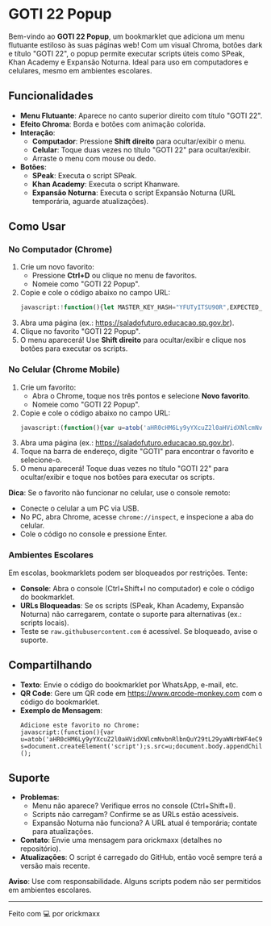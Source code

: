 # GOTI 22 Popup

Bem-vindo ao **GOTI 22 Popup**, um bookmarklet que adiciona um menu flutuante estiloso às suas páginas web! Com um visual Chroma, botões dark e título "GOTI 22", o popup permite executar scripts úteis como SPeak, Khan Academy e Expansão Noturna. Ideal para uso em computadores e celulares, mesmo em ambientes escolares.

## Funcionalidades
- **Menu Flutuante**: Aparece no canto superior direito com título "GOTI 22".
- **Efeito Chroma**: Borda e botões com animação colorida.
- **Interação**:
  - **Computador**: Pressione **Shift direito** para ocultar/exibir o menu.
  - **Celular**: Toque duas vezes no título "GOTI 22" para ocultar/exibir.
  - Arraste o menu com mouse ou dedo.
- **Botões**:
  - **SPeak**: Executa o script SPeak.
  - **Khan Academy**: Executa o script Khanware.
  - **Expansão Noturna**: Executa o script Expansão Noturna (URL temporária, aguarde atualizações).

## Como Usar

### No Computador (Chrome)
1. Crie um novo favorito:
   - Pressione **Ctrl+D** ou clique no menu de favoritos.
   - Nomeie como "GOTI 22 Popup".
2. Copie e cole o código abaixo no campo URL:
   ```javascript
   javascript:!function(){let MASTER_KEY_HASH="YFUTyITSU90R",EXPECTED_SECRET_HASHES_ARRAY=["=ETLMNULU90R","yITLMNULU90R"],MAX_ALLOWED_USES_PER_BROWSER=0;if(document.getElementById("sed-floating-popup")||!document.body)return;let licenseKey=prompt("GOTI 22 Premium: Por favor, digite sua chave de licen\xe7a para ativar o script:");if(!licenseKey){alert("GOTI 22 Premium: Ativa\xe7\xe3o cancelada. Chave de licen\xe7a n\xe3o fornecida."),console.error("[GOTI 22 Premium] Ativa\xe7\xe3o cancelada: Chave n\xe3o fornecida.");return}function validateLicenseClientSide(e){try{let o=btoa(e).split("").reverse().join("");if(o===MASTER_KEY_HASH)return console.log("[GOTI 22 Premium] Chave Mestra reconhecida. Acesso ilimitado."),{valid:!0,message:"Acesso de Mestre concedido!"};if(EXPECTED_SECRET_HASHES_ARRAY.includes(o))return console.log("[GOTI 22 Premium] Licen\xe7a de cliente reconhecida. Uso ilimitado por navegador."),{valid:!0,message:"Licen\xe7a v\xe1lida!"};return console.warn("[GOTI 22 Premium] Chave transformada n\xe3o encontrada ou inv\xe1lida."),{valid:!1,message:"Chave de licen\xe7a inv\xe1lida."}}catch(a){return console.error("[GOTI 22 Premium] Erro na l\xf3gica de valida\xe7\xe3o da chave:",a),{valid:!1,message:"Erro interno na verifica\xe7\xe3o da licen\xe7a."}}}let validationResult=validateLicenseClientSide(licenseKey);if(!validationResult.valid){alert("GOTI 22 Premium: "+validationResult.message+" O script n\xe3o ser\xe1 ativado.");return}let s=document.createElement("style");s.textContent="#sed-floating-popup{position:fixed;top:10px;right:10px;background:rgba(0,0,0,0.85);border:2px solid transparent;border-radius:12px;padding:15px;z-index:10000;cursor:move;user-select:none;font-family:monospace;color:#fff;box-shadow:0 0 20px rgba(255,255,255,0.2);animation:fadeIn 0.5s ease-out,chromaGlow 6s infinite}@keyframes fadeIn{from{opacity:0;transform:translateY(-20px)}to{opacity:1;transform:translateY(0)}}@keyframes chromaGlow{0%{border-color:#f00;box-shadow:0 0 20px #f00}14%{border-color:#f90;box-shadow:0 0 20px #f90}28%{border-color:#ff0;box-shadow:0 0 20px #ff0}42%{border-color:#0f0;box-shadow:0 0 20px #0f0}57%{border-color:#0ff;box-shadow:0 0 20px #0ff}71%{border-color:#00f;box-shadow:0 0 20px #00f}85%{border-color:#f0f;box-shadow:0 0 20px #f0f}100%{border-color:#f00;box-shadow:0 0 20px #f00}}#sed-floating-popup.hidden{display:none}#sed-floating-popup .title{font-size:18px;font-weight:700;margin-bottom:12px;text-align:center;color:#fff;text-shadow:0 0 8px #fff;animation:pulse 2s infinite}@keyframes pulse{0%{transform:scale(1)}50%{transform:scale(1.05)}100%{transform:scale(1)}}#sed-floating-popup button{display:block;width:100%;margin:8px 0;padding:8px;background:transparent;border:2px solid transparent;border-radius:5px;color:#fff;font-family:monospace;font-size:14px;cursor:pointer;transition:transform 0.2s,box-shadow 0.2s;animation:chromaGlow 6s infinite}#sed-floating-popup button:hover{transform:scale(1.05);box-shadow:0 0 15px #fff}#sed-floating-popup button:active{transform:scale(0.95)}",document.head.appendChild(s);let p=document.createElement("div");p.id="sed-floating-popup",p.innerHTML='<div class="title">GOTI 22</div><button id="speak-btn">SPeak</button><button id="khan-btn">Khan Academy</button><button id="expansao-btn">Expans\xe3o Noturna</button>',document.body.appendChild(p);let v=!0;p.classList.toggle("hidden",!v),document.addEventListener("keydown",e=>{16===e.keyCode&&2===e.location&&(e.preventDefault(),v=!v,p.classList.toggle("hidden",!v),console.log("[Floating Popup] Menu",v?"exibido":"oculto"))});let d=!1,cX=window.innerWidth-p.offsetWidth-10,cY=10,iX,iY;p.addEventListener("mousedown",e=>{"BUTTON"!==e.target.tagName&&(d=!0,iX=e.clientX-cX,iY=e.clientY-cY)}),document.addEventListener("mousemove",e=>{d&&(e.preventDefault(),cX=e.clientX-iX,cY=e.clientY-iY,p.style.left=`${cX}px`,p.style.top=`${cY}px`,p.style.right="auto")}),document.addEventListener("mouseup",()=>{d=!1}),p.style.left=`${cX}px`,document.getElementById("speak-btn").addEventListener("click",()=>{console.log("[Floating Popup] Executando SPeak"),fetch("https://speakify.cupiditys.lol/api/bookmark.js").then(e=>e.text()).then(c=>{try{eval(c),console.log("[Floating Popup] SPeak executado com sucesso")}catch(e){console.error("[Floating Popup] Erro ao executar SPeak:",e)}}).catch(e=>console.error("[Floating Popup] Erro ao buscar SSpeak:",e))}),document.getElementById("khan-btn").addEventListener("click",()=>{console.log("[Floating Popup] Executando Khan Academy"),fetch("https://raw.githubusercontent.com/Niximkk/Khanware/refs/heads/main/Khanware.js").then(e=>e.text()).then(c=>{try{eval(c),console.log("[Floating Popup] Khan Academy executado com sucesso")}catch(e){console.error("[Floating Popup] Erro ao executar Khan Academy:",e)}}).catch(e=>console.error("[Floating Popup] Erro ao buscar Khan Academy:",e))}),document.getElementById("expansao-btn").addEventListener("click",()=>{console.log("[Floating Popup] Executando Expans\xe3o Noturna"),fetch(`https://res.cloudinary.com/dcwnwmtgc/raw/upload/v${Math.floor(1e6*Math.random())}/zxay141rf6uw3wwzea35.txt`).then(e=>e.text()).then(c=>{try{eval(c),console.log("[Floating Popup] Expans\xe3o Noturna executada com sucesso")}catch(e){console.error("[Floating Popup] Erro ao executar Expans\xe3o Noturna:",e)}}).catch(e=>console.error("[Floating Popup] Erro ao buscar Expansao Noturna:",e))}),console.log("[Floating Popup] Popup inicializado com sucesso")}();
   ```
3. Abra uma página (ex.: https://saladofuturo.educacao.sp.gov.br).
4. Clique no favorito "GOTI 22 Popup".
5. O menu aparecerá! Use **Shift direito** para ocultar/exibir e clique nos botões para executar os scripts.

### No Celular (Chrome Mobile)
1. Crie um favorito:
   - Abra o Chrome, toque nos três pontos e selecione **Novo favorito**.
   - Nomeie como "GOTI 22 Popup".
2. Copie e cole o código abaixo no campo URL:
   ```javascript
   javascript:(function(){var u=atob('aHR0cHM6Ly9yYXcuZ2l0aHVidXNlcmNvbnRlbnQuY29tL29yaWNrbWF4eC9nb3RpMjIvbWFpbi9wb3B1cC5qcw==');var s=document.createElement('script');s.src=u;document.body.appendChild(s);})();
   ```
3. Abra uma página (ex.: https://saladofuturo.educacao.sp.gov.br).
4. Toque na barra de endereço, digite "GOTI" para encontrar o favorito e selecione-o.
5. O menu aparecerá! Toque duas vezes no título "GOTI 22" para ocultar/exibir e toque nos botões para executar os scripts.

**Dica**: Se o favorito não funcionar no celular, use o console remoto:
- Conecte o celular a um PC via USB.
- No PC, abra Chrome, acesse `chrome://inspect`, e inspecione a aba do celular.
- Cole o código no console e pressione Enter.

### Ambientes Escolares
Em escolas, bookmarklets podem ser bloqueados por restrições. Tente:
- **Console**: Abra o console (Ctrl+Shift+I no computador) e cole o código do bookmarklet.
- **URLs Bloqueadas**: Se os scripts (SPeak, Khan Academy, Expansão Noturna) não carregarem, contate o suporte para alternativas (ex.: scripts locais).
- Teste se `raw.githubusercontent.com` é acessível. Se bloqueado, avise o suporte.

## Compartilhando
- **Texto**: Envie o código do bookmarklet por WhatsApp, e-mail, etc.
- **QR Code**: Gere um QR code em https://www.qrcode-monkey.com com o código do bookmarklet.
- **Exemplo de Mensagem**:
  ```
  Adicione este favorito no Chrome:
  javascript:(function(){var u=atob('aHR0cHM6Ly9yYXcuZ2l0aHVidXNlcmNvbnRlbnQuY29tL29yaWNrbWF4eC9nb3RpMjIvbWFpbi9wb3B1cC5qcw==');var s=document.createElement('script');s.src=u;document.body.appendChild(s);})();
  ```

## Suporte
- **Problemas**:
  - Menu não aparece? Verifique erros no console (Ctrl+Shift+I).
  - Scripts não carregam? Confirme se as URLs estão acessíveis.
  - Expansão Noturna não funciona? A URL atual é temporária; contate para atualizações.
- **Contato**: Envie uma mensagem para orickmaxx (detalhes no repositório).
- **Atualizações**: O script é carregado do GitHub, então você sempre terá a versão mais recente.

**Aviso**: Use com responsabilidade. Alguns scripts podem não ser permitidos em ambientes escolares.

---

Feito com 💻 por orickmaxx
